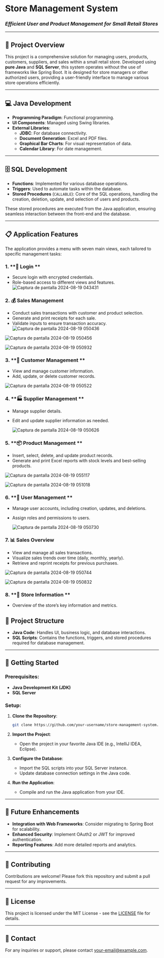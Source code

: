 # **Store Management System**

### *Efficient User and Product Management for Small Retail Stores*

---

## 📝 **Project Overview**

This project is a comprehensive solution for managing users, products, customers, suppliers, and sales within a small retail store. Developed using **pure Java** and **SQL Server**, this system operates without the use of frameworks like Spring Boot. It is designed for store managers or other authorized users, providing a user-friendly interface to manage various store operations efficiently.

---

## 💻 **Java Development**

- **Programming Paradigm**: Functional programming.
- **UI Components**: Managed using Swing libraries.
- **External Libraries**:
  - **JDBC**: For database connectivity.
  - **Document Generation**: Excel and PDF files.
  - **Graphical Bar Charts**: For visual representation of data.
  - **Calendar Library**: For date management.

---

## 🗄️ **SQL Development**

- **Functions**: Implemented for various database operations.
- **Triggers**: Used to automate tasks within the database.
- **Stored Procedures** (`CALLABLE`): Core of the SQL operations, handling the creation, deletion, update, and selection of users and products.

These stored procedures are executed from the Java application, ensuring seamless interaction between the front-end and the database.

---

## 📋 **Application Features**

The application provides a menu with seven main views, each tailored to specific management tasks:

### 1. **🔐 Login **
   - Secure login with encrypted credentials.
   - Role-based access to different views and features.
  ![Captura de pantalla 2024-08-19 043431](https://github.com/user-attachments/assets/b4db67ee-9a1a-45f0-98b2-595e61b32383)

### 2. **💰 Sales Management**
   - Conduct sales transactions with customer and product selection.
   - Generate and print receipts for each sale.
   - Validate inputs to ensure transaction accuracy.
  ![Captura de pantalla 2024-08-19 050436](https://github.com/user-attachments/assets/616c0a47-a288-4009-8ae1-b1cea1a9ed5e)

![Captura de pantalla 2024-08-19 050456](https://github.com/user-attachments/assets/f6f3f0f0-8072-478a-a5d1-a754a27bce3a)

![Captura de pantalla 2024-08-19 050932](https://github.com/user-attachments/assets/30c59731-449c-498f-baea-10cefd738b0c)

### 3. **👥 Customer Management **
   - View and manage customer information.
   - Add, update, or delete customer records.

![Captura de pantalla 2024-08-19 050522](https://github.com/user-attachments/assets/fb99277d-de7c-4ab4-bfbf-f5979271cbc0)
   

### 4. **🏭 Supplier Management **
   - Manage supplier details.
   - Edit and update supplier information as needed.

     ![Captura de pantalla 2024-08-19 050626](https://github.com/user-attachments/assets/27df846d-a550-47bc-8524-9377e19518d9)


### 5. **📦 Product Management **
   - Insert, select, delete, and update product records.
   - Generate and print Excel reports with stock levels and best-selling products.


![Captura de pantalla 2024-08-19 055117](https://github.com/user-attachments/assets/b621966e-37e4-422a-841a-3e66761e90dc)

![Captura de pantalla 2024-08-19 051018](https://github.com/user-attachments/assets/fb9eabb3-a78c-4eb4-923d-ad481ef85a97)

### 6. **👤 User Management **
   - Manage user accounts, including creation, updates, and deletions.
   - Assign roles and permissions to users.

     ![Captura de pantalla 2024-08-19 050730](https://github.com/user-attachments/assets/366ca71c-c2aa-464e-9ceb-46175094e196)

### 7. **📊 Sales Overview**
   - View and manage all sales transactions.
   - Visualize sales trends over time (daily, monthly, yearly).
   - Retrieve and reprint receipts for previous purchases.

![Captura de pantalla 2024-08-19 050744](https://github.com/user-attachments/assets/9d424353-9da6-4058-8ed9-2197ebe87d46)

![Captura de pantalla 2024-08-19 050832](https://github.com/user-attachments/assets/ad21986d-f1de-481d-b35e-89ac671ae381)

### 8. **🏪 Store Information **
   - Overview of the store’s key information and metrics.



## 📂 **Project Structure**

- **Java Code**: Handles UI, business logic, and database interactions.
- **SQL Scripts**: Contains the functions, triggers, and stored procedures required for database management.

---

## 🌟 **Getting Started**

### Prerequisites:
- **Java Development Kit (JDK)**
- **SQL Server**

### Setup:
1. **Clone the Repository**:
    ```bash
    git clone https://github.com/your-username/store-management-system.git
    ```
2. **Import the Project**:
    - Open the project in your favorite Java IDE (e.g., IntelliJ IDEA, Eclipse).
3. **Configure the Database**:
    - Import the SQL scripts into your SQL Server instance.
    - Update database connection settings in the Java code.

4. **Run the Application**:
    - Compile and run the Java application from your IDE.

---

## 🚀 **Future Enhancements**

- **Integration with Web Frameworks**: Consider migrating to Spring Boot for scalability.
- **Enhanced Security**: Implement OAuth2 or JWT for improved authentication.
- **Reporting Features**: Add more detailed reports and analytics.

---

## 🤝 **Contributing**

Contributions are welcome! Please fork this repository and submit a pull request for any improvements.

---

## 📄 **License**

This project is licensed under the MIT License - see the [LICENSE](LICENSE) file for details.

---

## 📧 **Contact**

For any inquiries or support, please contact [your-email@example.com](mailto:your-email@example.com).
